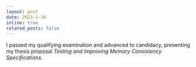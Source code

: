 ```yaml
---
layout: post
date: 2023-1-16
inline: true
related_posts: false
---
```


I passed my qualifying examination and advanced to candidacy, presenting my thesis proposal _Testing and Improving Memory Consistency Specifications_.
